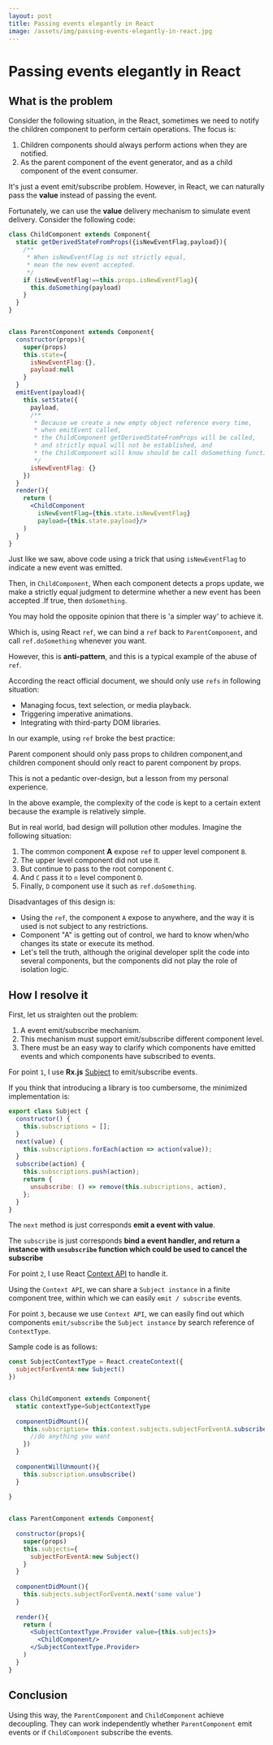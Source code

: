 ```yaml
---
layout: post
title: Passing events elegantly in React
image: /assets/img/passing-events-elegantly-in-react.jpg
---
```


# Passing events elegantly in React


## What is the problem
Consider the following situation, in the React, sometimes we need to notify the children component to perform certain operations.
The focus is:
1. Children components should always perform actions when they are notified.
2. As the parent component of the event generator, and as a child component of the event consumer.

It's just a event emit/subscribe problem.
However, in React, we can naturally pass the **value** instead of passing the event.

Fortunately, we can use the **value** delivery mechanism to simulate event delivery.
Consider the following code:
```jsx
class ChildComponent extends Component{
  static getDerivedStateFromProps({isNewEventFlag,payload}){
    /**
     * When isNewEventFlag is not strictly equal,
     * mean the new event accepted.
     */
    if (isNewEventFlag!==this.props.isNewEventFlag){
      this.doSomething(payload)
    }
  }
}


class ParentComponent extends Component{
  constructor(props){
    super(props)
    this.state={
      isNewEventFlag:{},
      payload:null
    }
  }
  emitEvent(payload){
    this.setState({
      payload,
      /**
       * Because we create a new empty object reference every time,
       * when emitEvent called,
       * the ChildComponent getDerivedStateFromProps will be called,
       * and strictly equal will not be established, and
       * the ChildComponent will know should be call doSomething function.
       */
      isNewEventFlag: {}
    })
  }
  render(){
    return (
      <ChildComponent
        isNewEventFlag={this.state.isNewEventFlag}
        payload={this.state.payload}/>
    )
  }
}
```
Just like we saw, above code using a trick that using `isNewEventFlag`  to indicate a new event was emitted.

Then, in `ChildComponent`, When each component detects a props update,
we make a strictly equal judgment to determine whether a new event has been accepted
.If true, then `doSomething`.

You may hold the opposite opinion that there is 'a simpler way' to achieve it.

Which is, using React `ref`,  we can bind a `ref` back to `ParentComponent`,
and call `ref.doSomething` whenever you want.

However, this is **anti-pattern**, and this is a typical example of the abuse of `ref`.

According the react official document, we should only use `refs` in following situation:
>
- Managing focus, text selection, or media playback.
- Triggering imperative animations.
- Integrating with third-party DOM libraries.

In our example, using `ref` broke the best practice:
>
Parent component should only pass props to children component,and
children component should only react to parent component by props.

This is not a pedantic over-design, but a lesson from my personal experience.

In the above example, the complexity of the code is kept to a certain extent 
because the example is relatively simple.

But in real world, bad design will pollution other modules.
Imagine the following situation:
1. The common component **A** expose `ref`  to upper level component `B`.
2. The upper level component did not use it.
3. But continue to pass to the root component `C`.
4. And `C` pass it to `n` level component `D`.
5. Finally, `D` component use it such as `ref.doSomething`.

Disadvantages of this design is: 
- Using the `ref`, the component `A` expose to anywhere, 
and the way it is used is not subject to any restrictions.
- Component "A" is getting out of control, we hard to know when/who changes its state or execute its method.
- Let's tell the truth, although the original developer split the code into several components, 
but the components did not play the role of isolation logic.

## How I resolve it

First, let us straighten out the problem:
1. A event emit/subscribe mechanism.
2. This mechanism must support emit/subscribe different component level.
3. There must be an easy way to clarify which components have emitted events and which components have subscribed to events.

For point `1`, I use **Rx.js** [Subject](https://github.com/ReactiveX/rxjs/blob/master/doc/subject.md) to emit/subscribe events.

If you think that introducing a library is too cumbersome, the minimized implementation is:
```js
export class Subject {
  constructor() {
    this.subscriptions = [];
  }
  next(value) {
    this.subscriptions.forEach(action => action(value));
  }
  subscribe(action) {
    this.subscriptions.push(action);
    return {
      unsubscribe: () => remove(this.subscriptions, action),
    };
  }
}
```
The `next` method is just corresponds **emit a event with value**.

The `subscribe` is just corresponds **bind a event handler, and return a instance with `unsubscribe` function which could be used to cancel the subscribe**
 
For point `2`, I use React [Context API](https://reactjs.org/docs/context.html) to handle it.

Using the `Context API`, we can share a `Subject instance` in a finite component tree, within which we can easily `emit / subscribe` events.

For point `3`, because we use `Context API`, we can easily find out which components `emit/subscribe` the `Subject instance` by search reference of `ContextType`.

Sample code is as follows:
```jsx
const SubjectContextType = React.createContext({
  subjectForEventA:new Subject()
})


class ChildComponent extends Component{
  static contextType=SubjectContextType
  
  componentDidMount(){
    this.subscription= this.context.subjects.subjectForEventA.subscribe(()=>{
      //do anything you want
    })
  }
  
  componentWillUnmount(){
    this.subscription.unsubscribe()
  }
  
}


class ParentComponent extends Component{
  
  constructor(props){
    super(props)
    this.subjects={
      subjectForEventA:new Subject()
    }
  }
  
  componentDidMount(){
    this.subjects.subjectForEventA.next('some value')
  }
  
  render(){
    return (
      <SubjectContextType.Provider value={this.subjects}>
        <ChildComponent/>
      </SubjectContextType.Provider>
    )
  }
}
```

## Conclusion
Using this way, the `ParentComponent` and `ChildComponent` achieve decoupling.
They can work independently whether `ParentComponent` emit events or if `ChildComponent` subscribe the events. 